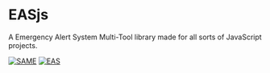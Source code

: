 # EASjs
A Emergency Alert System Multi-Tool library made for all sorts of JavaScript projects.

[![SAME](https://img.shields.io/badge/SAME-Specific%20Area%20Message%20Encoding-red)](https://en.wikipedia.org/wiki/Specific_Area_Message_Encoding) [![EAS](https://img.shields.io/badge/EAS-Emergency%20Alert%20System-green)](https://en.wikipedia.org/wiki/Specific_Area_Message_Encoding)
